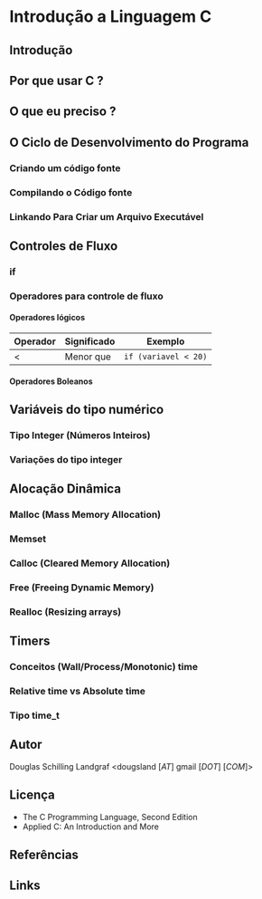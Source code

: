 Introdução a Linguagem C
========================


## Introdução
## Por que usar C ?
## O que eu preciso ?
## O Ciclo de Desenvolvimento do Programa


### Criando um código fonte

### Compilando o Código fonte

### Linkando Para Criar um Arquivo Executável


## Controles de Fluxo


### if

### Operadores para controle de fluxo

#### Operadores lógicos

| Operador      | Significado                | Exemplo                                  |
| ------------- |----------------------------|------------------------------------------|
|    <          |    Menor que               |        `if (variavel < 20)`              | 


#### Operadores Boleanos

## Variáveis do tipo numérico

### Tipo Integer (Números Inteiros)

### Variações do tipo integer


## Alocação Dinâmica

### Malloc (Mass Memory Allocation)


### Memset

### Calloc (Cleared Memory Allocation)

### Free (Freeing Dynamic Memory)

### Realloc (Resizing arrays)


## Timers


### Conceitos (Wall/Process/Monotonic) time

### Relative time vs Absolute time

### Tipo time_t


## Autor

Douglas Schilling Landgraf <dougsland [*AT*] gmail [*DOT*] [*COM*]> 

## Licença

  - The C Programming Language, Second Edition
  - Applied C: An Introduction and More 

## Referências


## Links





